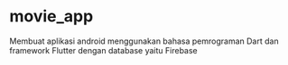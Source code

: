 # movie_app

Membuat aplikasi android menggunakan bahasa pemrograman Dart dan framework Flutter dengan database yaitu Firebase
